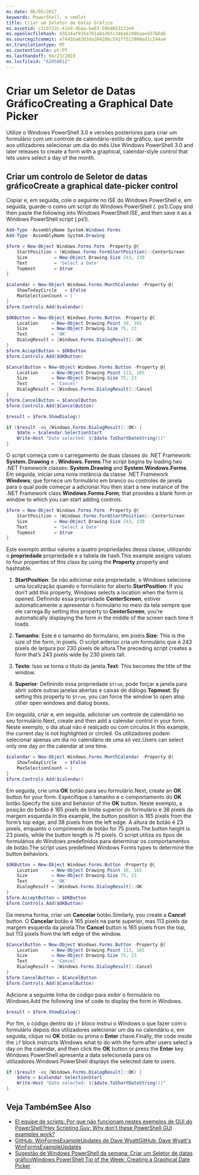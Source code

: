 ```yaml
---
ms.date: 06/05/2017
keywords: PowerShell, o cmdlet
title: Criar um Seletor de Datas Gráfico
ms.assetid: c1cb722c-41e9-4baa-be83-59b4653222e9
ms.openlocfilehash: d3b24af935e781a8a36fc346a6108baaed37b6db
ms.sourcegitcommit: e7445ba8203da304286c591ff513900ad1c244a4
ms.translationtype: MT
ms.contentlocale: pt-PT
ms.lasthandoff: 04/23/2019
ms.locfileid: "62058612"
---
```

# <a name="creating-a-graphical-date-picker"></a><span data-ttu-id="70f96-103">Criar um Seletor de Datas Gráfico</span><span class="sxs-lookup"><span data-stu-id="70f96-103">Creating a Graphical Date Picker</span></span>

<span data-ttu-id="70f96-104">Utilize o Windows PowerShell 3.0 e versões posteriores para criar um formulário com um controle de calendário-estilo de gráfico, que permite aos utilizadores selecionar um dia do mês.</span><span class="sxs-lookup"><span data-stu-id="70f96-104">Use Windows PowerShell 3.0 and later releases to create a form with a graphical, calendar-style control that lets users select a day of the month.</span></span>

## <a name="create-a-graphical-date-picker-control"></a><span data-ttu-id="70f96-105">Criar um controlo de Seletor de datas gráfico</span><span class="sxs-lookup"><span data-stu-id="70f96-105">Create a graphical date-picker control</span></span>

<span data-ttu-id="70f96-106">Copiar e, em seguida, cole o seguinte no ISE do Windows PowerShell e, em seguida, guarde-o como um script do Windows PowerShell (. ps1).</span><span class="sxs-lookup"><span data-stu-id="70f96-106">Copy and then paste the following into Windows PowerShell ISE, and then save it as a Windows PowerShell script (.ps1).</span></span>

```powershell
Add-Type -AssemblyName System.Windows.Forms
Add-Type -AssemblyName System.Drawing

$form = New-Object Windows.Forms.Form -Property @{
    StartPosition = [Windows.Forms.FormStartPosition]::CenterScreen
    Size          = New-Object Drawing.Size 243, 230
    Text          = 'Select a Date'
    Topmost       = $true
}

$calendar = New-Object Windows.Forms.MonthCalendar -Property @{
    ShowTodayCircle   = $false
    MaxSelectionCount = 1
}
$form.Controls.Add($calendar)

$OKButton = New-Object Windows.Forms.Button -Property @{
    Location     = New-Object Drawing.Point 38, 165
    Size         = New-Object Drawing.Size 75, 23
    Text         = 'OK'
    DialogResult = [Windows.Forms.DialogResult]::OK
}
$form.AcceptButton = $OKButton
$form.Controls.Add($OKButton)

$CancelButton = New-Object Windows.Forms.Button -Property @{
    Location     = New-Object Drawing.Point 113, 165
    Size         = New-Object Drawing.Size 75, 23
    Text         = 'Cancel'
    DialogResult = [Windows.Forms.DialogResult]::Cancel
}
$form.CancelButton = $CancelButton
$form.Controls.Add($CancelButton)

$result = $form.ShowDialog()

if ($result -eq [Windows.Forms.DialogResult]::OK) {
    $date = $calendar.SelectionStart
    Write-Host "Date selected: $($date.ToShortDateString())"
}
```

<span data-ttu-id="70f96-107">O script começa com o carregamento de duas classes do .NET Framework: **System. Drawing** e **. Windows. Forms**.</span><span class="sxs-lookup"><span data-stu-id="70f96-107">The script begins by loading two .NET Framework classes: **System.Drawing** and **System.Windows.Forms**.</span></span>
<span data-ttu-id="70f96-108">Em seguida, iniciar uma nova instância da classe .NET Framework **Windows**; que fornece um formulário em branco ou controles de janela para o qual pode começar a adicionar.</span><span class="sxs-lookup"><span data-stu-id="70f96-108">You then start a new instance of the .NET Framework class **Windows.Forms.Form**; that provides a blank form or window to which you can start adding controls.</span></span>

```powershell
$form = New-Object Windows.Forms.Form -Property @{
    StartPosition = [Windows.Forms.FormStartPosition]::CenterScreen
    Size          = New-Object Drawing.Size 243, 230
    Text          = 'Select a Date'
    Topmost       = $true
}
```

<span data-ttu-id="70f96-109">Este exemplo atribui valores a quatro propriedades dessa classe, utilizando o **propriedade** propriedade e a tabela de hash.</span><span class="sxs-lookup"><span data-stu-id="70f96-109">This example assigns values to four properties of this class by using the **Property** property and hashtable.</span></span>

1. <span data-ttu-id="70f96-110">**StartPosition**: Se não adicionar esta propriedade, o Windows seleciona uma localização quando o formulário for aberto.</span><span class="sxs-lookup"><span data-stu-id="70f96-110">**StartPosition**: If you don’t add this property, Windows selects a location when the form is opened.</span></span>
   <span data-ttu-id="70f96-111">Definindo essa propriedade **CenterScreen**, estiver automaticamente a apresentar o formulário no meio da tela sempre que ele carrega.</span><span class="sxs-lookup"><span data-stu-id="70f96-111">By setting this property to **CenterScreen**, you’re automatically displaying the form in the middle of the screen each time it loads.</span></span>

2. <span data-ttu-id="70f96-112">**Tamanho**: Este é o tamanho do formulário, em pixéis.</span><span class="sxs-lookup"><span data-stu-id="70f96-112">**Size**: This is the size of the form, in pixels.</span></span>
   <span data-ttu-id="70f96-113">O script anterior cria um formulário que é 243 pixels de largura por 230 pixels de altura.</span><span class="sxs-lookup"><span data-stu-id="70f96-113">The preceding script creates a form that’s 243 pixels wide by 230 pixels tall.</span></span>

3. <span data-ttu-id="70f96-114">**Texto**: Isso se torna o título da janela.</span><span class="sxs-lookup"><span data-stu-id="70f96-114">**Text**: This becomes the title of the window.</span></span>

4. <span data-ttu-id="70f96-115">**Superior**: Definindo essa propriedade `$true`, pode forçar a janela para abrir sobre outras janelas abertas e caixas de diálogo.</span><span class="sxs-lookup"><span data-stu-id="70f96-115">**Topmost**: By setting this property to `$true`, you can force the window to open atop other open windows and dialog boxes.</span></span>

<span data-ttu-id="70f96-116">Em seguida, criar e, em seguida, adicionar um controle de calendário no seu formulário.</span><span class="sxs-lookup"><span data-stu-id="70f96-116">Next, create and then add a calendar control in your form.</span></span>
<span data-ttu-id="70f96-117">Neste exemplo, o dia atual não é realçado ou com círculos.</span><span class="sxs-lookup"><span data-stu-id="70f96-117">In this example, the current day is not highlighted or circled.</span></span>
<span data-ttu-id="70f96-118">Os utilizadores podem selecionar apenas um dia no calendário de uma só vez.</span><span class="sxs-lookup"><span data-stu-id="70f96-118">Users can select only one day on the calendar at one time.</span></span>

```powershell
$calendar = New-Object Windows.Forms.MonthCalendar -Property @{
    ShowTodayCircle   = $false
    MaxSelectionCount = 1
}
$form.Controls.Add($calendar)
```

<span data-ttu-id="70f96-119">Em seguida, crie uma **OK** botão para seu formulário.</span><span class="sxs-lookup"><span data-stu-id="70f96-119">Next, create an **OK** button for your form.</span></span>
<span data-ttu-id="70f96-120">Especifique o tamanho e o comportamento do **OK** botão.</span><span class="sxs-lookup"><span data-stu-id="70f96-120">Specify the size and behavior of the **OK** button.</span></span>
<span data-ttu-id="70f96-121">Neste exemplo, a posição do botão é 165 pixels de limite superior do formulário e 38 pixels da margem esquerda.</span><span class="sxs-lookup"><span data-stu-id="70f96-121">In this example, the button position is 165 pixels from the form’s top edge, and 38 pixels from the left edge.</span></span>
<span data-ttu-id="70f96-122">A altura de botão é 23 pixels, enquanto o comprimento de botão for 75 pixels.</span><span class="sxs-lookup"><span data-stu-id="70f96-122">The button height is 23 pixels, while the button length is 75 pixels.</span></span>
<span data-ttu-id="70f96-123">O script utiliza os tipos de formulários do Windows predefinidos para determinar os comportamentos de botão.</span><span class="sxs-lookup"><span data-stu-id="70f96-123">The script uses predefined Windows Forms types to determine the button behaviors.</span></span>

```powershell
$OKButton = New-Object Windows.Forms.Button -Property @{
    Location     = New-Object Drawing.Point 38, 165
    Size         = New-Object Drawing.Size 75, 23
    Text         = 'OK'
    DialogResult = [Windows.Forms.DialogResult]::OK
}
$form.AcceptButton = $OKButton
$form.Controls.Add($OKButton)
```

<span data-ttu-id="70f96-124">Da mesma forma, criar um **Cancelar** botão.</span><span class="sxs-lookup"><span data-stu-id="70f96-124">Similarly, you create a **Cancel** button.</span></span>
<span data-ttu-id="70f96-125">O **Cancelar** botão é 165 pixels na parte superior, mas 113 pixels da margem esquerda da janela.</span><span class="sxs-lookup"><span data-stu-id="70f96-125">The **Cancel** button is 165 pixels from the top, but 113 pixels from the left edge of the window.</span></span>

```powershell
$CancelButton = New-Object Windows.Forms.Button -Property @{
    Location     = New-Object Drawing.Point 113, 165
    Size         = New-Object Drawing.Size 75, 23
    Text         = 'Cancel'
    DialogResult = [Windows.Forms.DialogResult]::Cancel
}
$form.CancelButton = $CancelButton
$form.Controls.Add($CancelButton)
```

<span data-ttu-id="70f96-126">Adicione a seguinte linha de código para exibir o formulário no Windows.</span><span class="sxs-lookup"><span data-stu-id="70f96-126">Add the following line of code to display the form in Windows.</span></span>

```powershell
$result = $form.ShowDialog()
```

<span data-ttu-id="70f96-127">Por fim, o código dentro do `if` bloco instrui o Windows o que fazer com o formulário depois dos utilizadores selecionar um dia no calendário e, em seguida, clique no **OK** botão ou prima o **Enter** chave.</span><span class="sxs-lookup"><span data-stu-id="70f96-127">Finally, the code inside the `if` block instructs Windows what to do with the form after users select a day on the calendar, and then click the **OK** button or press the **Enter** key.</span></span>
<span data-ttu-id="70f96-128">Windows PowerShell apresenta a data selecionada para os utilizadores.</span><span class="sxs-lookup"><span data-stu-id="70f96-128">Windows PowerShell displays the selected date to users.</span></span>

```powershell
if ($result -eq [Windows.Forms.DialogResult]::OK) {
    $date = $calendar.SelectionStart
    Write-Host "Date selected: $($date.ToShortDateString())"
}
```

## <a name="see-also"></a><span data-ttu-id="70f96-129">Veja Também</span><span class="sxs-lookup"><span data-stu-id="70f96-129">See Also</span></span>

- [<span data-ttu-id="70f96-130">EI equipe de scripts:  Por que não funcionam nestes exemplos de GUI do PowerShell?</span><span class="sxs-lookup"><span data-stu-id="70f96-130">Hey Scripting Guy:  Why don’t these PowerShell GUI examples work?</span></span>](https://go.microsoft.com/fwlink/?LinkId=506644)
- [<span data-ttu-id="70f96-131">GitHub: WinFormsExampleUpdates de Dave Wyatt</span><span class="sxs-lookup"><span data-stu-id="70f96-131">GitHub: Dave Wyatt's WinFormsExampleUpdates</span></span>](https://github.com/dlwyatt/WinFormsExampleUpdates)
- [<span data-ttu-id="70f96-132">Sugestão de Windows PowerShell da semana:  Criar um Seletor de datas gráfico</span><span class="sxs-lookup"><span data-stu-id="70f96-132">Windows PowerShell Tip of the Week:  Creating a Graphical Date Picker</span></span>](https://technet.microsoft.com/library/ff730942.aspx)